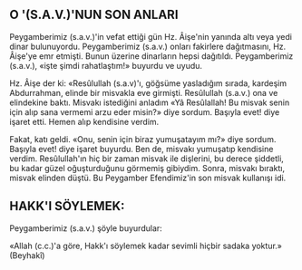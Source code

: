 ## O '(S.A.V.)'NUN SON ANLARI

Peygamberimiz (s.a.v.)'in vefat ettiği gün Hz. Âişe'nin yanında altı veya yedi dinar bulunuyordu. Peygamberimiz (s.a.v.) onları fakir­lere dağıtmasını, Hz. Âişe'ye emr etmişti. Bu­nun üzerine dinarların hepsi dağıtıldı. Peygam­berimiz (s.a.v.), «işte şimdi rahatlaştım!» bu­yurdu ve uyudu.

Hz. Âişe der ki: «Resûlullah (s.a.v)'ı, göğ­süme yasladığım sırada, kardeşim Abdurrahman, elinde bir misvakla eve girmişti. Resû­lullah (s.a.v.) ona ve elindekine baktı. Misvakı istediğini anladım «Yâ Resûlallah! Bu misvak senin için alıp sana vermemi arzu eder mi­sin?» diye sordum. Başıyla evet! diye işaret etti. Hemen alıp kendisine verdim.

Fakat, katı geldi. «Onu, senin için biraz yumuşatayım mı?» diye sordum. Başıyla evet! diye işaret buyurdu. Ben de, misvakı yumuşa­tıp kendisine verdim. Resûlullah'ın hiç bir zaman misvak ile dişlerini, bu derece şiddetli, bu kadar güzel oğuşturduğunu görmemiş gibiydim. Sonra, misvakı bıraktı, misvak elin­den düştü. Bu Peygamber Efendimiz'in son misvak kullanışı idi.

## HAKK'I SÖYLEMEK:

Peygamberimiz (s.a.v.) şöyle buyurdular:

«Allah (c.c.)'a göre, Hakk'ı söylemek kadar sevimli hiçbir sadaka yoktur.» (Beyhakî)
